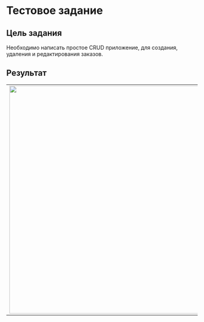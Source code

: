 <h1>Тестовое задание</h1>
<h2>Цель задания</h2>
<p>Необходимо написать простое CRUD приложение, для создания, удаления и редактирования заказов.</p>

<h2>Результат</h2>

<table >
    <tr>
        <td><img src="https://github.com/Al6or/asp.net-core/tree/main/JobTest/bin/result/1.png" width="600"></td>
    </tr>    
 </table>